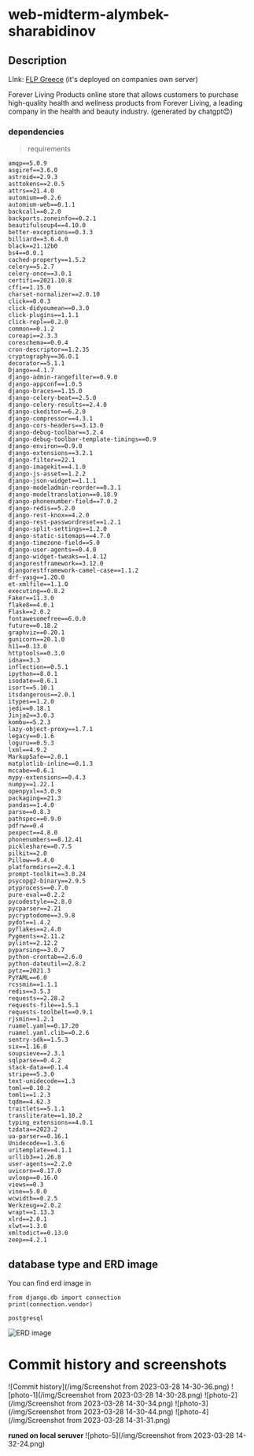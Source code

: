 # web-midterm-alymbek-sharabidinov


## Description
LInk: [FLP Greece](https://www.foreverliving.gr/en/) (it's deployed on companies own server)

Forever Living Products online store that allows customers to purchase high-quality 
health and wellness products from Forever Living, a leading company in the health and beauty industry.
(generated by chatgpt😊)

### dependencies
> requirements
```
amqp==5.0.9
asgiref==3.6.0
astroid==2.9.3
asttokens==2.0.5
attrs==21.4.0
automium==0.2.6
automium-web==0.1.1
backcall==0.2.0
backports.zoneinfo==0.2.1
beautifulsoup4==4.10.0
better-exceptions==0.3.3
billiard==3.6.4.0
black==21.12b0
bs4==0.0.1
cached-property==1.5.2
celery==5.2.7
celery-once==3.0.1
certifi==2021.10.8
cffi==1.15.0
charset-normalizer==2.0.10
click==8.0.3
click-didyoumean==0.3.0
click-plugins==1.1.1
click-repl==0.2.0
common==0.1.2
coreapi==2.3.3
coreschema==0.0.4
cron-descriptor==1.2.35
cryptography==36.0.1
decorator==5.1.1
Django==4.1.7
django-admin-rangefilter==0.9.0
django-appconf==1.0.5
django-braces==1.15.0
django-celery-beat==2.5.0
django-celery-results==2.4.0
django-ckeditor==6.2.0
django-compressor==4.3.1
django-cors-headers==3.13.0
django-debug-toolbar==3.2.4
django-debug-toolbar-template-timings==0.9
django-environ==0.9.0
django-extensions==3.2.1
django-filter==22.1
django-imagekit==4.1.0
django-js-asset==1.2.2
django-json-widget==1.1.1
django-modeladmin-reorder==0.3.1
django-modeltranslation==0.18.9
django-phonenumber-field==7.0.2
django-redis==5.2.0
django-rest-knox==4.2.0
django-rest-passwordreset==1.2.1
django-split-settings==1.2.0
django-static-sitemaps==4.7.0
django-timezone-field==5.0
django-user-agents==0.4.0
django-widget-tweaks==1.4.12
djangorestframework==3.12.0
djangorestframework-camel-case==1.1.2
drf-yasg==1.20.0
et-xmlfile==1.1.0
executing==0.8.2
Faker==11.3.0
flake8==4.0.1
Flask==2.0.2
fontawesomefree==6.0.0
future==0.18.2
graphviz==0.20.1
gunicorn==20.1.0
h11==0.13.0
httptools==0.3.0
idna==3.3
inflection==0.5.1
ipython==8.0.1
isodate==0.6.1
isort==5.10.1
itsdangerous==2.0.1
itypes==1.2.0
jedi==0.18.1
Jinja2==3.0.3
kombu==5.2.3
lazy-object-proxy==1.7.1
legacy==0.1.6
loguru==0.5.3
lxml==4.9.2
MarkupSafe==2.0.1
matplotlib-inline==0.1.3
mccabe==0.6.1
mypy-extensions==0.4.3
numpy==1.22.1
openpyxl==3.0.9
packaging==21.3
pandas==1.4.0
parso==0.8.3
pathspec==0.9.0
pdfrw==0.4
pexpect==4.8.0
phonenumbers==8.12.41
pickleshare==0.7.5
pilkit==2.0
Pillow==9.4.0
platformdirs==2.4.1
prompt-toolkit==3.0.24
psycopg2-binary==2.9.5
ptyprocess==0.7.0
pure-eval==0.2.2
pycodestyle==2.8.0
pycparser==2.21
pycryptodome==3.9.8
pydot==1.4.2
pyflakes==2.4.0
Pygments==2.11.2
pylint==2.12.2
pyparsing==3.0.7
python-crontab==2.6.0
python-dateutil==2.8.2
pytz==2021.3
PyYAML==6.0
rcssmin==1.1.1
redis==3.5.3
requests==2.28.2
requests-file==1.5.1
requests-toolbelt==0.9.1
rjsmin==1.2.1
ruamel.yaml==0.17.20
ruamel.yaml.clib==0.2.6
sentry-sdk==1.5.3
six==1.16.0
soupsieve==2.3.1
sqlparse==0.4.2
stack-data==0.1.4
stripe==5.3.0
text-unidecode==1.3
toml==0.10.2
tomli==1.2.3
tqdm==4.62.3
traitlets==5.1.1
transliterate==1.10.2
typing_extensions==4.0.1
tzdata==2023.2
ua-parser==0.16.1
Unidecode==1.3.6
uritemplate==4.1.1
urllib3==1.26.8
user-agents==2.2.0
uvicorn==0.17.0
uvloop==0.16.0
views==0.3
vine==5.0.0
wcwidth==0.2.5
Werkzeug==2.0.2
wrapt==1.13.3
xlrd==2.0.1
xlwt==1.3.0
xmltodict==0.13.0
zeep==4.2.1
```

## database type and ERD image
You can find erd image in 
```
from django.db import connection
print(connection.vendor)

postgresql
```
![ERD image](/img/erd.png)

# Commit history and screenshots
![Commit history](/img/Screenshot from 2023-03-28 14-30-36.png)
![photo-1](/img/Screenshot from 2023-03-28 14-30-28.png)
![photo-2](/img/Screenshot from 2023-03-28 14-30-34.png)
![photo-3](/img/Screenshot from 2023-03-28 14-30-44.png)
![photo-4](/img/Screenshot from 2023-03-28 14-31-31.png)

__runed on local seruver__
![photo-5](/img/Screenshot from 2023-03-28 14-32-24.png)

